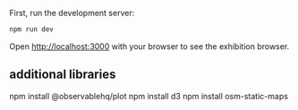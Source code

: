 
First, run the development server:

```bash
npm run dev
```

Open [http://localhost:3000](http://localhost:3000) with your browser to see the exhibition browser.


## additional libraries

npm install @observablehq/plot
npm install d3
npm install osm-static-maps